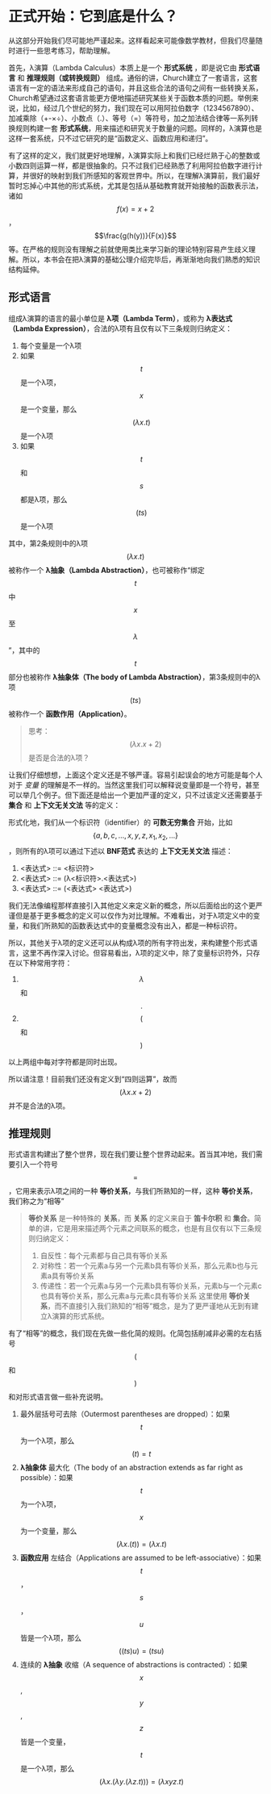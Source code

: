 # 正式开始：它到底是什么？

从这部分开始我们尽可能地严谨起来。这样看起来可能像数学教材，但我们尽量随时进行一些思考练习，帮助理解。

首先，λ演算（Lambda Calculus）本质上是一个 **形式系统** ，即是说它由 **形式语言** 和 **推理规则（或转换规则）** 组成。通俗的讲，Church建立了一套语言，这套语言有一定的语法来形成自己的语句，并且这些合法的语句之间有一些转换关系，Church希望通过这套语言能更方便地描述研究某些关于函数本质的问题。举例来说，比如，经过几个世纪的努力，我们现在可以用阿拉伯数字（1234567890）、加减乘除（+-×÷）、小数点（.）、等号（=）等符号，加之加法结合律等一系列转换规则构建一套 **形式系统**，用来描述和研究关于数量的问题。同样的，λ演算也是这样一套系统，只不过它研究的是“函数定义、函数应用和递归”。

有了这样的定义，我们就更好地理解，λ演算实际上和我们已经烂熟于心的整数或小数四则运算一样，都是很抽象的。只不过我们已经熟悉了利用阿拉伯数字进行计算，并很好的映射到我们所感知的客观世界中。所以，在理解λ演算前，我们最好暂时忘掉心中其他的形式系统，尤其是包括从基础教育就开始接触的函数表示法，诸如 $$f(x)=x+2$$ ， $$\frac{g(h(y))}{F(x)}$$ 等。在严格的规则没有理解之前就使用类比来学习新的理论特别容易产生歧义理解。所以，本书会在把λ演算的基础公理介绍完毕后，再渐渐地向我们熟悉的知识结构延伸。


## 形式语言

组成λ演算的语言的最小单位是 **λ项（Lambda Term）**，或称为 **λ表达式（Lambda Expression）**，合法的λ项有且仅有以下三条规则归纳定义：

1. 每个变量是一个λ项
2. 如果 $$t$$ 是一个λ项，$$x$$ 是一个变量，那么$$(\lambda x.t)$$是一个λ项
3. 如果 $$t$$ 和 $$s$$ 都是λ项，那么$$(t s)$$是一个λ项

其中，第2条规则中的λ项 $$(\lambda x.t)$$ 被称作一个 **λ抽象（Lambda Abstraction）**，也可被称作“绑定$$t$$中$$x$$至$$\lambda$$”，其中的$$t$$部分也被称作 **λ抽象体（The body of Lambda Abstraction）**，第3条规则中的λ项 $$(t s)$$ 被称作一个 **函数作用（Application）**。

> 思考： $$(\lambda x.x+2)$$ 是否是合法的λ项？

让我们仔细想想，上面这个定义还是不够严谨。容易引起误会的地方可能是每个人对于 *变量* 的理解是不一样的。当然这里我们可以解释说变量即是一个符号，甚至可以举几个例子。但下面还是给出一个更加严谨的定义，只不过该定义还需要基于 **集合** 和  **上下文无关文法** 等的定义：

形式化地，我们从一个标识符（identifier）的 **可数无穷集合** 开始，比如$$\{a, b, c, ..., x, y, z, x_1, x_2, ...\}$$，则所有的λ项可以通过下述以 **BNF范式** 表达的 **上下文无关文法** 描述：

1. <表达式> ::= <标识符>
2. <表达式> ::= (λ<标识符>.<表达式>)
3. <表达式> ::= (<表达式> <表达式>)

我们无法像编程那样直接引入其他定义来定义新的概念，所以后面给出的这个更严谨但是基于更多概念的定义可以仅作为对比理解。不难看出，对于λ项定义中的变量，和我们所熟知的函数表达式中的变量概念没有出入，都是一种标识符。

所以，其他关于λ项的定义还可以从构成λ项的所有字符出发，来构建整个形式语言，这里不再作深入讨论。但容易看出，λ项的定义中，除了变量标识符外，只存在以下种常用字符：

1. $$\lambda$$和$$.$$
2. $$($$和$$)$$

以上两组中每对字符都是同时出现。

所以请注意！目前我们还没有定义到“四则运算”，故而 $$(\lambda x.x+2)$$ 并不是合法的λ项。

## 推理规则

形式语言构建出了整个世界，现在我们要让整个世界动起来。首当其冲地，我们需要引入一个符号 $$=$$，它用来表示λ项之间的一种 **等价关系**，与我们所熟知的一样，这种 **等价关系**，我们称之为“相等”

> **等价关系** 是一种特殊的 **关系**，而 **关系** 的定义来自于 **笛卡尔积** 和 **集合**。简单的讲，它是用来描述两个元素之间联系的概念，也是有且仅有以下三条规则归纳定义：
> 1. 自反性：每个元素都与自己具有等价关系
> 2. 对称性：若一个元素a与另一个元素b具有等价关系，那么元素b也与元素a具有等价关系
> 3. 传递性：若一个元素a与另一个元素b具有等价关系，元素b与一个元素c也具有等价关系，那么元素a与元素c具有等价关系
> 这里使用 **等价关系**，而不直接引入我们熟知的“相等”概念，是为了更严谨地从无到有建立λ演算的形式系统。

有了“相等”的概念，我们现在先做一些化简的规则。化简包括削减非必需的左右括号 $$($$ 和 $$)$$ 和对形式语言做一些补充说明。
1. 最外层括号可去除（Outermost parentheses are dropped）：如果 $$t$$ 为一个λ项，那么 $$(t) = t$$
2. **λ抽象体** 最大化（The body of an abstraction extends as far right as possible）：如果 $$t$$ 为一个λ项，$$x$$ 为一个变量，那么 $$(\lambda x.(t)) = (\lambda x.t)$$
3. **函数应用** 左结合（Applications are assumed to be left-associative）：如果 $$t$$，$$s$$，$$u$$ 皆是一个λ项，那么 $$((t s) u) = (t s u)$$
4. 连续的 **λ抽象** 收缩（A sequence of abstractions is contracted）：如果 $$x$$, $$y$$, $$z$$ 皆是一个变量，$$t$$ 是一个λ项，那么 $$(\lambda x.(\lambda y.(\lambda z.t))) = (\lambda xyz.t)$$
